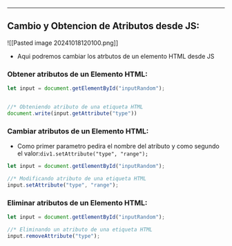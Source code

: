 
---
## Cambio y Obtencion de Atributos desde JS:
![[Pasted image 20241018120100.png]]
- Aqui podremos cambiar los atrbutos de un elemento HTML desde JS

### Obtener atributos de un Elemento HTML:
```js
let input = document.getElementById("inputRandom");


//* Obteniendo atributo de una etiqueta HTML
document.write(input.getAttribute("type"))
```

### Cambiar atributos de un Elemento HTML:
- Como primer parametro pedira el nombre del atributo y como segundo el valor:`div1.setAttribute("type", "range");`
```js
let input = document.getElementById("inputRandom");

//* Modificando atributo de una etiqueta HTML
input.setAttribute("type", "range");
```

### Eliminar atributos de un Elemento HTML:

```js
let input = document.getElementById("inputRandom");

//* Eliminando un atributo de una etiqueta HTML
input.removeAttribute("type");
```